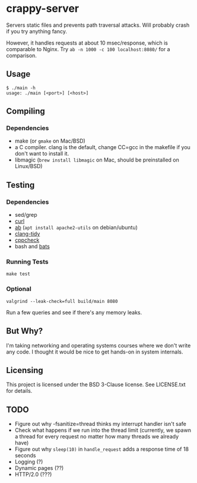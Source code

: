 # crappy-server
Servers static files and prevents path traversal attacks.
Will probably crash if you try anything fancy.

However, it handles requests at about 10 msec/response, which is comparable to Nginx.
Try `ab -n 1000 -c 100 localhost:8080/` for a comparison.

## Usage
```
$ ./main -h
usage: ./main [<port>] [<host>]
```

## Compiling
### Dependencies
- make (or `gmake` on Mac/BSD)
- a C compiler. clang is the default, change CC=gcc in the makefile if you don't want to install it.
- libmagic (`brew install libmagic` on Mac, should be preinstalled on Linux/BSD)

## Testing
### Dependencies
- sed/grep
- [curl](https://curl.haxx.se/)
- [ab](https://httpd.apache.org/docs/2.4/programs/ab.html) (`apt install apache2-utils` on debian/ubuntu)
- [clang-tidy](https://clang.llvm.org/extra/clang-tidy/)
- [cppcheck](https://sourceforge.net/p/cppcheck/wiki/Home/)
- bash and [bats](https://github.com/bats-core/bats-core/)

### Running Tests
`make test`

### Optional
`valgrind --leak-check=full build/main 8080`

Run a few queries and see if there's any memory leaks.

## But Why?
I'm taking networking and operating systems courses where we don't write any code.
I thought it would be nice to get hands-on in system internals.

## Licensing
This project is licensed under the BSD 3-Clause license. See LICENSE.txt for details.

## TODO
- Figure out why -fsanitize=thread thinks my interrupt handler isn't safe
- Check what happens if we run into the thread limit
(currently, we spawn a thread for every request no matter how many threads we already have)
- Figure out why `sleep(10)` in `handle_request` adds a response time of 18 seconds
- Logging (?)
- Dynamic pages (??)
- HTTP/2.0 (???)
